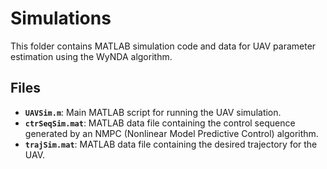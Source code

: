 # Simulations

This folder contains MATLAB simulation code and data for UAV parameter estimation using the WyNDA algorithm.

## Files

* **`UAVSim.m`**: Main MATLAB script for running the UAV simulation.
* **`ctrSeqSim.mat`**: MATLAB data file containing the control sequence generated by an NMPC (Nonlinear Model Predictive Control) algorithm.
* **`trajSim.mat`**: MATLAB data file containing the desired trajectory for the UAV.
